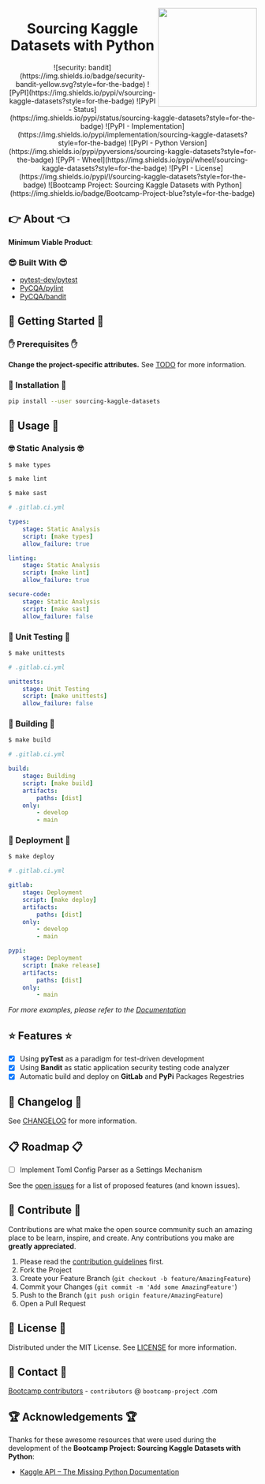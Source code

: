 <a href="https://bootcamp-project.com/" target="_blank"><img src="https://bootcamp-project.com/images/logo.png" align="right" height="200" /></a>

<h1 align="center">Sourcing Kaggle Datasets with Python</h1>

<div align="center">
![security: bandit](https://img.shields.io/badge/security-bandit-yellow.svg?style=for-the-badge)
![PyPI](https://img.shields.io/pypi/v/sourcing-kaggle-datasets?style=for-the-badge)
![PyPI - Status](https://img.shields.io/pypi/status/sourcing-kaggle-datasets?style=for-the-badge)
![PyPI - Implementation](https://img.shields.io/pypi/implementation/sourcing-kaggle-datasets?style=for-the-badge)
![PyPI - Python Version](https://img.shields.io/pypi/pyversions/sourcing-kaggle-datasets?style=for-the-badge)
![PyPI - Wheel](https://img.shields.io/pypi/wheel/sourcing-kaggle-datasets?style=for-the-badge)
![PyPI - License](https://img.shields.io/pypi/l/sourcing-kaggle-datasets?style=for-the-badge)
![Bootcamp Project: Sourcing Kaggle Datasets with Python](https://img.shields.io/badge/Bootcamp-Project-blue?style=for-the-badge)
</div>

## 👉 About 👈

**Minimum Viable Product**:

### 😎 Built With 😎

- [pytest-dev/pytest](https://github.com/pytest-dev/pytest/)
- [PyCQA/pylint](https://github.com/PyCQA/pylint)
- [PyCQA/bandit](https://github.com/PyCQA/bandit)

## 📖 Getting Started 📖

### ✋ Prerequisites ✋

**Change the project-specific attributes.** See [TODO](TODO.md) for more information.

### 💪 Installation 💪

```bash
pip install --user sourcing-kaggle-datasets
```

## 🚀 Usage 🚀

### 🤓 Static Analysis 🤓

```bash
$ make types
```

```bash
$ make lint
```

```bash
$ make sast
```

```yml
# .gitlab.ci.yml

types:
    stage: Static Analysis
    script: [make types]
    allow_failure: true

linting:
    stage: Static Analysis
    script: [make lint]
    allow_failure: true

secure-code:
    stage: Static Analysis
    script: [make sast]
    allow_failure: false
```

### 🧐 Unit Testing 🧐

```bash
$ make unittests
```

```yml
# .gitlab.ci.yml

unittests:
    stage: Unit Testing
    script: [make unittests]
    allow_failure: false
```

### 🤩 Building 🤩

```bash
$ make build
```

```yml
# .gitlab.ci.yml

build:
    stage: Building
    script: [make build]
    artifacts:
        paths: [dist]
    only:
        - develop
        - main
```

### 🥳 Deployment 🥳

```bash
$ make deploy
```

```yml
# .gitlab.ci.yml

gitlab:
    stage: Deployment
    script: [make deploy]
    artifacts:
        paths: [dist]
    only:
        - develop
        - main

pypi:
    stage: Deployment
    script: [make release]
    artifacts:
        paths: [dist]
    only:
        - main
```

_For more examples, please refer to the [Documentation](https://sourcing-kaggle-datasets-python.rtfm.page)_

## ⭐️ Features ⭐️

- [x] Using **pyTest** as a paradigm for test-driven development
- [x] Using **Bandit** as static application security testing code analyzer
- [x] Automatic build and deploy on **GitLab** and **PyPi** Packages Regestries

## 📑 Changelog 📑

See [CHANGELOG](CHANGELOG) for more information.

## 📋 Roadmap 📋

- [ ] Implement Toml Config Parser as a Settings Mechanism

See the [open issues](https://gitlab.com/the-bootcamp-project/packages/data-science/sourcing-kaggle-datasets-python/-/issues) for a list of proposed features (and known issues).

## 🤝 Contribute 🤝

Contributions are what make the open source community such an amazing place to be learn, inspire, and create. Any contributions you make are **greatly appreciated**.

1. Please read the [contribution guidelines](docs/_media/code_of_conduct.md) first.
2. Fork the Project
3. Create your Feature Branch (`git checkout -b feature/AmazingFeature`)
4. Commit your Changes (`git commit -m 'Add some AmazingFeature'`)
5. Push to the Branch (`git push origin feature/AmazingFeature`)
6. Open a Pull Request

## 📜 License 📜

Distributed under the MIT License. See [LICENSE](LICENSE) for more information.

## 💌 Contact 💌

[Bootcamp contributors](https://bootcamp-project.com/) - `contributors` @ `bootcamp-project` .com

## 🏆 Acknowledgements 🏆

Thanks for these awesome resources that were used during the development of the **Bootcamp Project: Sourcing Kaggle Datasets with Python**:

- [Kaggle API – The Missing Python Documentation](https://technowhisp.com/kaggle-api-python-documentation/)
